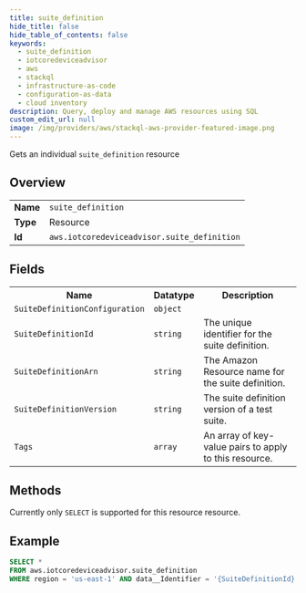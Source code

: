```yaml
---
title: suite_definition
hide_title: false
hide_table_of_contents: false
keywords:
  - suite_definition
  - iotcoredeviceadvisor
  - aws
  - stackql
  - infrastructure-as-code
  - configuration-as-data
  - cloud inventory
description: Query, deploy and manage AWS resources using SQL
custom_edit_url: null
image: /img/providers/aws/stackql-aws-provider-featured-image.png
---
```

Gets an individual <code>suite_definition</code> resource

## Overview
<table><tbody>
<tr><td><b>Name</b></td><td><code>suite_definition</code></td></tr>
<tr><td><b>Type</b></td><td>Resource</td></tr>
<tr><td><b>Id</b></td><td><code>aws.iotcoredeviceadvisor.suite_definition</code></td></tr>
</tbody></table>

## Fields
<table><tbody>
<tr><th>Name</th><th>Datatype</th><th>Description</th></tr>
<tr><td><code>SuiteDefinitionConfiguration</code></td><td><code>object</code></td><td></td></tr><tr><td><code>SuiteDefinitionId</code></td><td><code>string</code></td><td>The unique identifier for the suite definition.</td></tr><tr><td><code>SuiteDefinitionArn</code></td><td><code>string</code></td><td>The Amazon Resource name for the suite definition.</td></tr><tr><td><code>SuiteDefinitionVersion</code></td><td><code>string</code></td><td>The suite definition version of a test suite.</td></tr><tr><td><code>Tags</code></td><td><code>array</code></td><td>An array of key-value pairs to apply to this resource.</td></tr>
</tbody></table>

## Methods
Currently only <code>SELECT</code> is supported for this resource resource.

## Example
```sql
SELECT * 
FROM aws.iotcoredeviceadvisor.suite_definition
WHERE region = 'us-east-1' AND data__Identifier = '{SuiteDefinitionId}'
```
